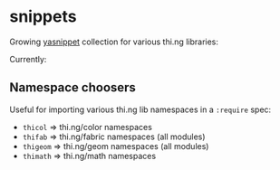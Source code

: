 # snippets

Growing [yasnippet](https://github.com/capitaomorte/yasnippet) collection for various thi.ng libraries:

Currently:

## Namespace choosers

Useful for importing various thi.ng lib namespaces in a `:require` spec:

* `thicol` => thi.ng/color namespaces
* `thifab` => thi.ng/fabric namespaces (all modules)
* `thigeom` => thi.ng/geom namespaces (all modules)
* `thimath` => thi.ng/math namespaces
